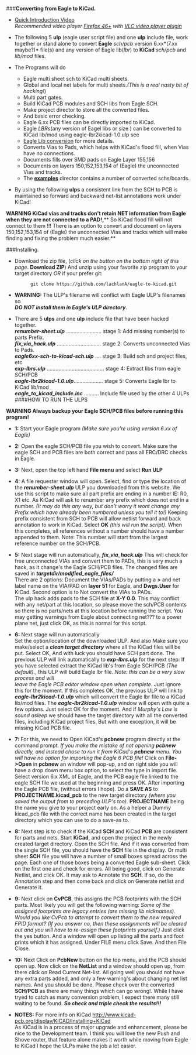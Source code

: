 ###**Converting from Eagle to KiCad.**
*    [Quick Introduction Video](http://cosmosc.com/video/testtital.mp4)  
     *Recommended video player [Firefox 46+](https://www.mozilla.org/en-US/firefox/desktop/) with [VLC video player plugin](http://www.videolan.org/vlc/)*  


* The following 5 **ulp** (eagle user script file) and one **ulp** include file, work together or stand alone to convert **Eagle** *sch/pcb* version 6.xx*(7.xx maybe?)* file(s) and any version of Eagle lib(*lbr*) to **KiCad** *sch/pcb* and *lib/mod* files.  

* The Programs will do
	* Eagle multi sheet sch to KiCad  multi sheets.  
	* Global and local net labels for multi sheets.*(This is a real nasty bit of hacking!*)  
	* Multi part gates.  
	* Build KiCad PCB modules and SCH libs from Eagle SCH.  
	* Make project director to store all the converted files.  
	* And basic error checking.  
	* Eagle 6.xx PCB files can be directly imported to KiCad.  
	* Eagle *LBRs*(any version of Eagel libs or size ) can be converted to KiCad lib/mod using eagle-lbr2kicad-1.0.ulp see  
	* [Eagle Lib conversion]( https://github.com/lachlanA/eagle-to-kicad-libs) for more details.  
	* Converts Vias to Pads, which helps with KiCad's flood fill, when Vias have no connections.  
	* Documents fills over SMD pads on Eagle Layer 155,156  
	* Documents on layers 150,152,153,154 of (Eagle) the unconnected Vias and tracks.  
	* The **[examples](https://github.com/lachlanA/eagle-to-kicad/tree/master/examples)** director contains a number of converted schs/boards.  

* By using the following **ulps**  a consistent link from the SCH to PCB is maintained so forward and backward net-list annotations work under KiCad!  

**WARNING KiCad vias and tracks don't retain NET information from Eagle when they are not connected to a PAD!,**** So KiCad flood fill will not connect to them !!! There is an option to convert and document on layers 150,152,153,154 of (Eagle) the unconnected Vias and tracks which will make finding and fixing the problem much easier.**  


###Installing.
* Download the zip file, (*click on the button on the bottom right of this page*. **Download ZIP**) And unzip using your favorite zip program to your target directory *OR* if your prefer git:

			git clone https://github.com/lachlanA/eagle-to-kicad.git  

* **WARNING:**  The ULP's filename will conflict with Eagle ULP's filenames so  
  ***DO NOT install them in Eagle's ULP directory***.  

* There are 5 **ulps** and one **ulp** include file that have been hacked together.  
***renumber-sheet.ulp*** ........................   stage 1: Add missing number(s) to parts Prefix.  
***fix_via_hack.ulp*** ..............................   stage 2: Converts unconnected Vias to Pads.  
***eagle6xx-sch-to-kicad-sch.ulp*** ....    stage 3: Build sch and project files, etc  
***exp-lbrs.ulp*** .......................................   stage 4: Extract libs from eagle SCH/PCB  
***eagle-lbr2kicad-1.0.ulp***....................  stage 5: Converts Eagle lbr to KiCad lib/mod  
***eagle_to_kicad_include.inc*** ..........  Include file used by the other 4 ULPs  
####HOW TO RUN THE ULPS 
 
 **WARNING Always backup your Eagle SCH/PCB files before running this program!**  
 
* **1:** Start your Eagle program *(Make sure you're using  version 6.xx of Eagle)*

* **2:** Open the eagle SCH/PCB file you wish to convert. Make sure the eagle SCH and PCB files are both correct and pass all ERC/DRC checks in Eagle.  

* **3:** Next, open the top left hand **File menu** and select **Run ULP**  

* **4:** A file requester window will open. Select, find or type the location of the ***renumber-sheet.ulp*** ULP you downloaded from this website. We use this script to make sure all part prefix are ending in a number IE: R0, X1 etc. As KiCad will ask to renumber any prefix which does not end in a number. *(It may do this any way, but don't worry it wont change any Prefix which have already been numbered unless you tell it to!)*  Keeping prefix consistent from SCH to PCB will allow netlist forward and back annotation to work in KiCad. Select **OK** *(this will run the script)*.  When this completes, all references without a number should have a number appended to them. Note: This number will start from the largest reference number on the SCH/PCB.

* **5:** Next stage will run automatically, ***fix_via_hack.ulp*** This will check for free unconnected VIAs and convert them to PADs,  this is very much a hack, as it change's the Eagle SCH/PCB files. The changed files are saved in ***targetdir/modified_eagle_files/***  
There are 2 options: Document the VIAs/PADs by putting a ***>*** and net label name on the VIA/PAD on **layer 51** for Eagle, and **Dwgs.User** for KiCad. Second option is to Not convert the VIAs to PADs.  
The ulp hack adds pads to the SCH file at **X-Y 0.0**. This may conflict with any net/part at this location, so please move the sch/PCB contents so there is no parts/nets at this location before running the script.
You may getting warnings from Eagle about connecting net??? to a power plane net, just click OK, as this is normal for this script.

* **6:** Next stage will run automatically  
Set the option/location of the downloaded ULP. And also Make sure you make/select a ***clean target directory*** where all the KiCad files will be put. Select OK, And with luck you should have SCH part done. The previous ULP will link automatically to ***exp-lbrs.ulp*** for the  next step: If you have selected extract the KiCad lib's from Eagle SCH/PCB *(The default).*, this  ULP will build  Eagle lbr file.  *Note: this can be a very slow process and will  
leave the Eagle PCB editor window open when complete*. Just ignore this for the moment. If this completes OK, the previous ULP will link to ***eagle-lbr2kicad-1.0.ulp*** which will convert the Eagle lbr file to a KiCad lib/mod files.  The ***eagle-lbr2kicad-1.0.ulp*** window will open with quite a few options. Just select OK for the moment. And if *Murphy's Law  is sound asleep* we should have the target directory with all the converted files, including KiCad project files. But with one exception, it will be missing KiCad PCB file.

* **7:** For this, we need to Open KiCad's **pcbnew** program directly at the command prompt.
 *If you make the mistake of not opening **pcbnew** directly, and instead chose to run it from KiCad's **pcbnew** menu. You will have no option for importing the Eagle 6 PCB file!*  Click on **File->Open** in **pcbnew** an window will pop-up, and on right side you will have a drop down menu box option, to select the type in import file. Select version 6.x  XML  of Eagle, and the PCB eagle file linked to the eagle SCH file we used at the beginning and press OK. After importing the Eagle PCB file, (without errors I hope). Do a **SAVE AS** to **PROJECTNAME.kicad_pcb** to the new target directory *(where you saved the output from to preceding ULP's too).* **PROJECTNAME** being the name you give to your project early on. As a helper a Dummy kicad_pcb file with the correct name has been created in the target directory which you can use to do a save-as to.

* **8:** Next step is to check if the KiCad **SCH** and KiCad **PCB** are consistent for parts and nets.
Start **KiCad**, and open the project in the newly created target directory. Open the SCH file. And if it was converted from the single SCH file, you should have the **SCH** file in the display. Or multi sheet **SCH** file you will have a number of small boxes spread across the page. Each one of those boxes being a converted Eagle sub-sheet. Click on the first one and check for errors. All being good, click on Generate Netlist, and click OK. It may ask to Annotate the **SCH**. If so, do the Annotation step and then come back and click on Generate netlist and Generate it.

* **9:** Next click on **CvPCB**, this assigns the PCB footprints with the SCH parts. Most likely you will get the
following warning: *Some of the assigned footprints are legacy entries (are missing lib nicknames). Would you like CvPcb to attempt to convert them to the new required FPID format? (If you answer no, then these assignments will be cleared out and you will have to re-assign these footprints yourself.)* Just click the yes button. And a window will open up listing all the parts and foot prints which it has assigned. Under FILE menu click Save. And then File Close.

* **10:** Next Click on **PcbNew** button on the top menu, and the PCB should open up.
Now click on the **NetList** and a window should open up, from there click on Read Current Net-list. All going well you should not have any extra parts added, and only a few warning's about changing net list names. And you should be done.  Please check over the converted **SCH/PCB** as there are many things which can go wrong!. While I have tryed to catch as many conversion problem, I expect there many still waiting to be found. ***So check and triple check the results!!!***

* **NOTES:**  For more info on KiCad  http://www.kicad-pcb.org/display/KICAD/Installing+KiCad  
As KiCad is in a process of major upgrade and enhancement, please be nice to the Development team. I think you will love the new Push and Shove router, that feature alone makes it worth while moving from Eagle to KiCad I hope the ULPs make the job a lot easier.




  

